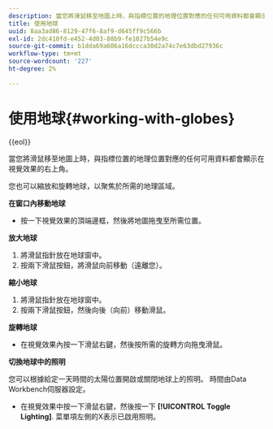 ```yaml
---
description: 當您將滑鼠移至地圖上時，與指標位置的地理位置對應的任何可用資料都會顯示在視覺效果的右上角。
title: 使用地球
uuid: 8aa3ad86-8129-47f6-8af9-d645ff9c566b
exl-id: 2dc410fd-e452-4d03-88b9-fe1027b54e9c
source-git-commit: b1dda69a606a16dccca30d2a74c7e63dbd27936c
workflow-type: tm+mt
source-wordcount: '227'
ht-degree: 2%

---
```


# 使用地球{#working-with-globes}

{{eol}}

當您將滑鼠移至地圖上時，與指標位置的地理位置對應的任何可用資料都會顯示在視覺效果的右上角。

您也可以縮放和旋轉地球，以聚焦於所需的地理區域。

**在窗口內移動地球**

* 按一下視覺效果的頂端邊框，然後將地圖拖曳至所需位置。

**放大地球**

1. 將滑鼠指針放在地球窗中。
1. 按兩下滑鼠按鈕，將滑鼠向前移動（遠離您）。

**縮小地球**

1. 將滑鼠指針放在地球窗中。
1. 按兩下滑鼠按鈕，然後向後（向前）移動滑鼠。

**旋轉地球**

* 在視覺效果內按一下滑鼠右鍵，然後按所需的旋轉方向拖曳滑鼠。

**切換地球中的照明**

您可以根據給定一天時間的太陽位置開啟或關閉地球上的照明。 時間由Data Workbench伺服器設定。

* 在視覺效果中按一下滑鼠右鍵，然後按一下 **[!UICONTROL Toggle Lighting]**. 菜單項左側的X表示已啟用照明。
